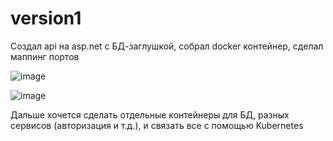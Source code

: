 # version1 
Создал api на asp.net с БД-заглушкой, собрал docker контейнер, сделал маппинг портов

![image](https://github.com/Alexcrazy42/aspnet-microservice-learn/assets/95287440/53b3f7d5-fb27-4ee5-9b97-e686309829de)

![image](https://github.com/Alexcrazy42/aspnet-microservice-learn/assets/95287440/2e925c36-4a62-4a43-9d7a-cd4916b4fea4)

Дальше хочется сделать отдельные контейнеры для БД, разных сервисов (авторизация и т.д.), и связать все с помощью Kubernetes
